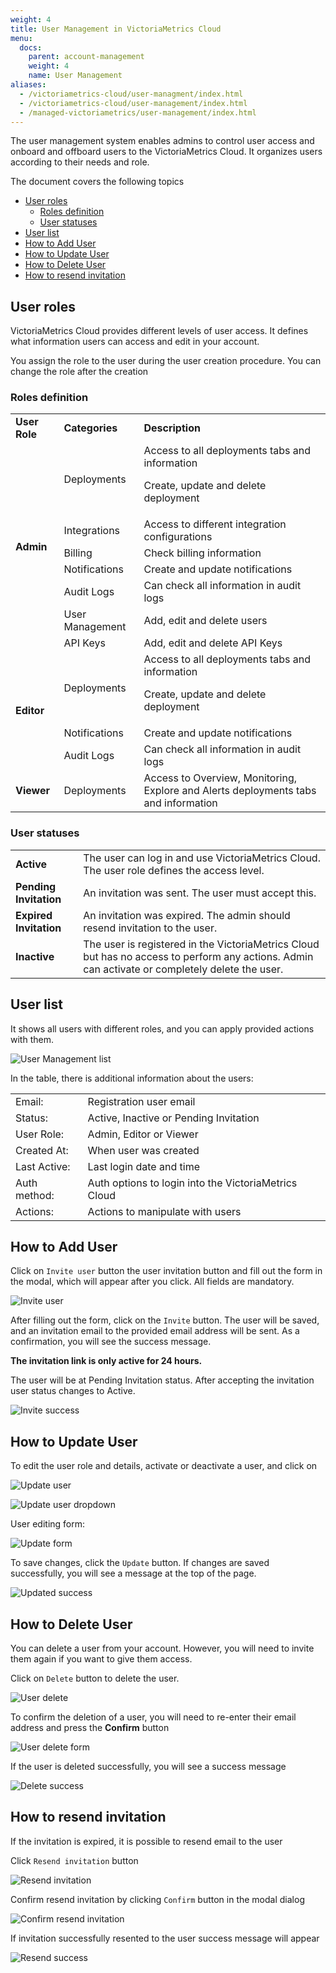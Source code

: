 ```yaml
---
weight: 4
title: User Management in VictoriaMetrics Cloud
menu:
  docs:
    parent: account-management
    weight: 4
    name: User Management
aliases:
  - /victoriametrics-cloud/user-managment/index.html
  - /victoriametrics-cloud/user-management/index.html
  - /managed-victoriametrics/user-management/index.html
---
```

The user management system enables admins to control user access and onboard and offboard users to the VictoriaMetrics Cloud. It organizes users according to their needs and role.

The document covers the following topics
- [User roles](#user-roles)
  - [Roles definition](#roles-definition)
  - [User statuses](#user-statuses)
- [User list](#user-list)
- [How to Add User](#how-to-add-user)
- [How to Update User](#how-to-update-user)
- [How to Delete User](#how-to-delete-user)
- [How to resend invitation](#how-to-resend-invitation)

## User roles

VictoriaMetrics Cloud provides different levels of user access. It defines what information users can access and edit in your account.

You assign the role to the user during the user creation procedure. You can change the role after the creation


### Roles definition

<table class="params">
  <tr>
   <td><strong>User Role</strong></td>
   <td><strong>Categories</strong></td>
   <td><strong>Description</strong></td>
  </tr>
  <tr>
   <td rowspan="7" ><strong>Admin</strong></td>
   <td>Deployments</td>
   <td>
    Access to all deployments tabs and information
    <p>Create, update and delete deployment</p>
   </td>
  </tr>
  <tr>
   <td>Integrations</td>
   <td>Access to different integration configurations</td>
  </tr>
  <tr>
   <td>Billing</td>
   <td>Check billing information</td>
  </tr>
  <tr>
   <td>Notifications</td>
   <td>Create and update notifications</td>
  </tr>
  <tr>
   <td>Audit Logs</td>
   <td>Can check all information in audit logs</td>
  </tr>
  <tr>
   <td>User Management</td>
   <td>Add, edit and  delete users</td>
  </tr>
  <tr>
   <td>API Keys</td>
   <td>Add, edit and  delete API Keys</td>
  </tr>
  <tr>
   <td rowspan="3"><strong>Editor</strong></td>
   <td>Deployments</td>
   <td>
    Access to all deployments tabs and information
    <p>Create, update and delete deployment</p>
   </td>
  </tr>
  <tr>
   <td>Notifications</td>
   <td>Create and update notifications</td>
  </tr>
  <tr>
   <td>Audit Logs</td>
   <td>Can check all information in audit logs</td>
  </tr>
  <tr>
   <td><strong>Viewer</strong></td>
   <td>Deployments</td>
   <td>Access to Overview, Monitoring, Explore and Alerts deployments tabs and information</td>
  </tr>
</table>

### User statuses


<table class="params">
  <tr>
   <td class="highlight"><strong class="sr">Active</strong></td>
   <td>The user can log in and use VictoriaMetrics Cloud. The user role defines the access level.</td>
  </tr>
  <tr>
   <td class="highlight"><strong class="s1">Pending Invitation</strong></td>
   <td>An invitation was sent. The user must accept this.</td>
  </tr>
  <tr>
   <td class="highlight"><strong class="s1">Expired Invitation</strong></td>
   <td>An invitation was expired. The admin should resend invitation to the user.</td>
  </tr>
  <tr>
   <td class="highlight"><strong class="nn">Inactive</strong></td>
   <td>The user is registered in the VictoriaMetrics Cloud but has no access to perform any actions. Admin can activate or completely delete the user.</td>
  </tr>
</table>


## User list

It shows all users with different roles, and you can apply provided actions with them.

![User Management list](user_management_list.webp)

In the table, there is additional information about the users:


<table class="params">
  <tr>
   <td>Email:</td>
   <td>Registration user email</td>
  </tr>
  <tr>
   <td>Status:</td>
   <td>Active, Inactive or Pending Invitation</td>
  </tr>
  <tr>
   <td>User Role:</td>
   <td>Admin, Editor or Viewer</td>
  </tr>
  <tr>
   <td>Created At:</td>
   <td>When user was created</td>
  </tr>
  <tr>
   <td>Last Active:</td>
   <td>Last login date and time</td>
  </tr>
  <tr>
   <td>Auth method:</td>
   <td>Auth options to login into the VictoriaMetrics Cloud</td>
  </tr>
  <tr>
   <td>Actions:</td>
   <td>Actions to manipulate with users</td>
  </tr>
</table>

## How to Add User

Click on `Invite user` button 
the user invitation button and fill out the form in the modal, which will appear after you click. All fields are mandatory.

![Invite user](user_management_invite_user.webp)

After filling out the form, click on the `Invite` button. 
The user will be saved, and an invitation email to the provided email address will be sent. As a confirmation, you will see the success message.

**The invitation link is only active for 24 hours.**

The user will be at Pending Invitation status. After accepting the invitation user status changes to Active.


![Invite success](user_management_invite_success.webp)


## How to Update User

To edit the user role and details, activate or deactivate a user, and click on


![Update user](user_management_update_user.webp)

![Update user dropdown](user_management_update_user_dropdown.webp)

User editing form:

![Update form](user_management_user_update_form.webp)

To save changes, click the `Update` button. If changes are saved successfully, you will see a message at the top of the page.

![Updated success](user_management_user_updated_success.webp)

## How to Delete User

You can delete a user from your account. However, you will need to invite them again if you want to give them access.

Click on `Delete` button to delete the user.

![User delete](user_management_user_delete.webp)

To confirm the deletion of a user, you will need to re-enter their email address and press the **Confirm** button

![User delete form](user_management_delete_user_form.webp)

If the user is deleted successfully, you will see a success message

![Delete success](user_management_delete_success.webp)

## How to resend invitation

If the invitation is expired, it is possible to resend email to the user

Click `Resend invitation` button

![Resend invitation](user_management_resend_invitation.webp)

Confirm resend invitation by clicking `Confirm` button in the modal dialog

![Confirm resend invitation](user_management_confirm_resend_invitation.webp)

If invitation successfully resented to the user success message will appear

![Resend success](user_management_resend_success.webp)
